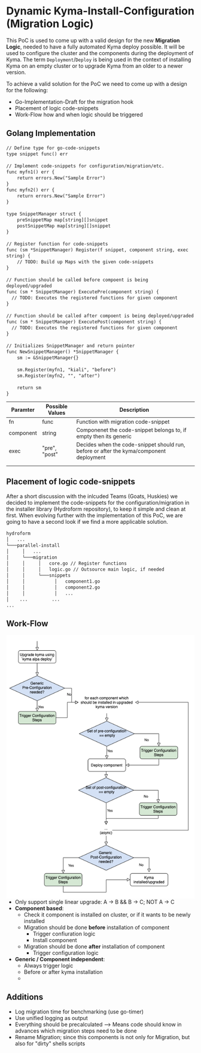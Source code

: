 # Dynamic Kyma-Install-Configuration (Migration Logic)


This PoC is used to come up with a valid design for the new __Migration Logic__, needed to have a fully automated Kyma deploy possible. It will be used to configure the cluster and the components during the deployment of Kyma. The term `Deployment`/`Deploy` is being used in the context of installing Kyma on an empty cluster or to upgrade Kyma from an older to a newer version.

To achieve a valid solution for the PoC we need to come up with a design for the following:

- Go-Implementation-Draft for the migration hook
- Placement of logic code-snippets
- Work-Flow how and when logic should be triggered

## Golang Implementation

```
// Define type for go-code-snippets
type snippet func() err 

// Implement code-snippets for configuration/migration/etc.
func myfn1() err {
    return errors.New("Sample Error")
}
func myfn2() err {
    return errors.New("Sample Error")
}

type SnippetManager struct {
    preSnippetMap map[string][]snippet
    postSnippetMap map[string][]snippet
}

// Register function for code-snippets
func (sm *SnippetManager) Register(f snippet, component string, exec string) {
    // TODO: Build up Maps with the given code-snippets
}

// Function should be called before compoent is being deployed/upgraded
func (sm * SnippetManager) ExecutePre(component string) {
  // TODO: Executes the registered functions for given component
}

// Function should be called after compoent is being deployed/upgraded
func (sm * SnippetManager) ExecutePost(component string) {
  // TODO: Executes the registered functions for given component
}

// Initializes SnippetManager and return pointer
func NewSnippetManager() *SnippetManager {
    sm := &SnippetManager{}
    
    sm.Register(myfn1, "kiali", "before")
    sm.Register(myfn2, "", "after")

    return sm
}
```

| Paramter | Possible Values |Description |
|-----|-----|-----|
| fn | func |Function with migration code-snippet|
| component | string |Componenet the code-snippet belongs to, if empty then its generic|
| exec | "pre", "post"| Decides when the code-snippet should run, before or after the kyma/component deployment |
|||
|||



## Placement of logic code-snippets

After a short discussion with the inlcuded Teams (Goats, Huskies) we decided to implement the code-snippets for the configuration/migration in the installer library (Hydroform repository), to keep it simple and clean at first. When evolving further with the implementation of this PoC, we are going to have a second look if we find a more applicable solution.

```
hydroform
│   ...
└───parallel-install 
│     │   ...
│     └───migration
│     │     │   core.go // Register functions
│     │     │   logic.go // Outsource main logic, if needed
│     │     └───snippets
│     │           │   component1.go
│     │           │   component2.go
│     │           │   ...
│    ...         ...
...
```


## Work-Flow

<img style="float: right;" src="./migration-logic-diagram.png?raw=true">

- Only support single linear upgrade: A &#8594; B && B &#8594; C; NOT A &#8594; C
- __Component based__:
  - Check it component is installed on cluster, or if it wants to be newly installed
  - Migration should be done __before__ installation of component
    - Trigger confiuration logic
    - Install component
  - Migration should be done __after__ installation of component
    - Trigger configuration logic
- __Generic / Component independent__:
  - Always trigger logic
  - Before or after kyma installation
  - 
## Additions

- Log migration time for benchmarking (use go-timer)
- Use unified logging as output
- Everything should be precalculated --> Means code should know in advances which migration steps need to be done
- Rename Migration; since this components is not only for Migration, but also for "dirty" shells scripts
